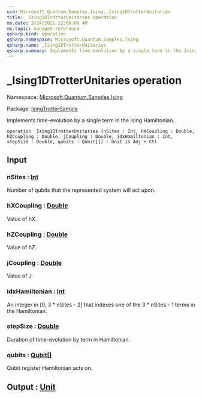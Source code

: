 ```yaml
---
uid: Microsoft.Quantum.Samples.Ising._Ising1DTrotterUnitaries
title: _Ising1DTrotterUnitaries operation
ms.date: 3/24/2021 12:00:00 AM
ms.topic: managed-reference
qsharp.kind: operation
qsharp.namespace: Microsoft.Quantum.Samples.Ising
qsharp.name: _Ising1DTrotterUnitaries
qsharp.summary: Implements time-evolution by a single term in the Ising Hamiltonian.
---
```


# _Ising1DTrotterUnitaries operation

Namespace: [Microsoft.Quantum.Samples.Ising](xref:Microsoft.Quantum.Samples.Ising)

Package: [IsingTrotterSample](https://nuget.org/packages/IsingTrotterSample)


Implements time-evolution by a single term in the Ising Hamiltonian.

```qsharp
operation _Ising1DTrotterUnitaries (nSites : Int, hXCoupling : Double, hZCoupling : Double, jCoupling : Double, idxHamiltonian : Int, stepSize : Double, qubits : Qubit[]) : Unit is Adj + Ctl
```


## Input

### nSites : [Int](xref:microsoft.quantum.lang-ref.int)

Number of qubits that the represented system will act upon.


### hXCoupling : [Double](xref:microsoft.quantum.lang-ref.double)

Value of hX.


### hZCoupling : [Double](xref:microsoft.quantum.lang-ref.double)

Value of hZ.


### jCoupling : [Double](xref:microsoft.quantum.lang-ref.double)

Value of J.


### idxHamiltonian : [Int](xref:microsoft.quantum.lang-ref.int)

An integer in [0, 3 * nSites - 2] that indexes one of the3 * nSites - 1 terms in the Hamiltonian.


### stepSize : [Double](xref:microsoft.quantum.lang-ref.double)

Duration of time-evolution by term in Hamiltonian.


### qubits : [Qubit](xref:microsoft.quantum.lang-ref.qubit)[]

Qubit register Hamiltonian acts on.



## Output : [Unit](xref:microsoft.quantum.lang-ref.unit)


